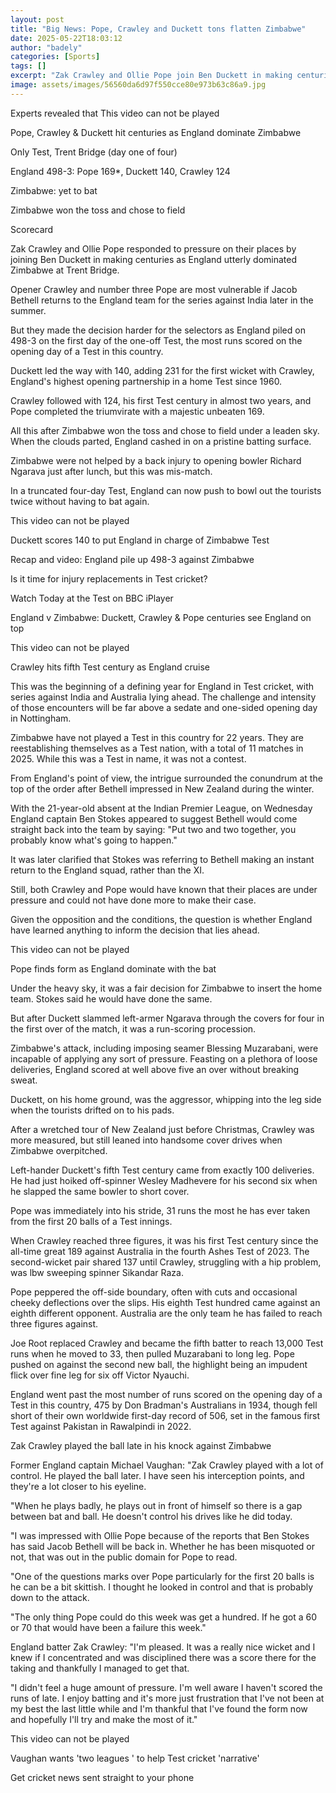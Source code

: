 ```yaml
---
layout: post
title: "Big News: Pope, Crawley and Duckett tons flatten Zimbabwe"
date: 2025-05-22T18:03:12
author: "badely"
categories: [Sports]
tags: []
excerpt: "Zak Crawley and Ollie Pope join Ben Duckett in making centuries as England dominate Zimbabwe at Trent Bridge."
image: assets/images/56560da6d97f550cce80e973b63c86a9.jpg
---
```


Experts revealed that This video can not be played

Pope, Crawley & Duckett hit centuries as England dominate Zimbabwe

Only Test, Trent Bridge (day one of four)

England 498-3: Pope 169*, Duckett 140, Crawley 124

Zimbabwe: yet to bat

Zimbabwe won the toss and chose to field

Scorecard

Zak Crawley and Ollie Pope responded to pressure on their places by joining Ben Duckett in making centuries as England utterly dominated Zimbabwe at Trent Bridge.

Opener Crawley and number three Pope are most vulnerable if Jacob Bethell returns to the England team for the series against India later in the summer.

But they made the decision harder for the selectors as England piled on 498-3 on the first day of the one-off Test, the most runs scored on the opening day of a Test in this country.

Duckett led the way with 140, adding 231 for the first wicket with Crawley, England's highest opening partnership in a home Test since 1960.

Crawley followed with 124, his first Test century in almost two years, and Pope completed the triumvirate with a majestic unbeaten 169.

All this after Zimbabwe won the toss and chose to field under a leaden sky. When the clouds parted, England cashed in on a pristine batting surface.

Zimbabwe were not helped by a back injury to opening bowler Richard Ngarava just after lunch, but this was mis-match.

In a truncated four-day Test, England can now push to bowl out the tourists twice without having to bat again.

This video can not be played

Duckett scores 140 to put England in charge of Zimbabwe Test

Recap and video: England pile up 498-3 against Zimbabwe

Is it time for injury replacements in Test cricket?

Watch Today at the Test on BBC iPlayer

England v Zimbabwe: Duckett, Crawley & Pope centuries see England on top

This video can not be played

Crawley hits fifth Test century as England cruise

This was the beginning of a defining year for England in Test cricket, with series against India and Australia lying ahead. The challenge and intensity of those encounters will be far above a sedate and one-sided opening day in Nottingham.

Zimbabwe have not played a Test in this country for 22 years. They are reestablishing themselves as a Test nation, with a total of 11 matches in 2025. While this was a Test in name, it was not a contest.

From England's point of view, the intrigue surrounded the conundrum at the top of the order after Bethell impressed in New Zealand during the winter.

With the 21-year-old absent at the Indian Premier League, on Wednesday England captain Ben Stokes appeared to suggest Bethell would come straight back into the team by saying: "Put two and two together, you probably know what's going to happen."

It was later clarified that Stokes was referring to Bethell making an instant return to the England squad, rather than the XI.

Still, both Crawley and Pope would have known that their places are under pressure and could not have done more to make their case.

Given the opposition and the conditions, the question is whether England have learned anything to inform the decision that lies ahead.

This video can not be played

Pope finds form as England dominate with the bat

Under the heavy sky, it was a fair decision for Zimbabwe to insert the home team. Stokes said he would have done the same.

But after Duckett slammed left-armer Ngarava through the covers for four in the first over of the match, it was a run-scoring procession.

Zimbabwe's attack, including imposing seamer Blessing Muzarabani, were incapable of applying any sort of pressure. Feasting on a plethora of loose deliveries, England scored at well above five an over without breaking sweat.

Duckett, on his home ground, was the aggressor, whipping into the leg side when the tourists drifted on to his pads.

After a wretched tour of New Zealand just before Christmas, Crawley was more measured, but still leaned into handsome cover drives when Zimbabwe overpitched.

Left-hander Duckett's fifth Test century came from exactly 100 deliveries. He had just hoiked off-spinner Wesley Madhevere for his second six when he slapped the same bowler to short cover.

Pope was immediately into his stride, 31 runs the most he has ever taken from the first 20 balls of a Test innings.

When Crawley reached three figures, it was his first Test century since the all-time great 189 against Australia in the fourth Ashes Test of 2023. The second-wicket pair shared 137 until Crawley, struggling with a hip problem, was lbw sweeping spinner Sikandar Raza.

Pope peppered the off-side boundary, often with cuts and occasional cheeky deflections over the slips. His eighth Test hundred came against an eighth different opponent. Australia are the only team he has failed to reach three figures against.

Joe Root replaced Crawley and became the fifth batter to reach 13,000 Test runs when he moved to 33, then pulled Muzarabani to long leg. Pope pushed on against the second new ball, the highlight being an impudent flick over fine leg for six off Victor Nyauchi.

England went past the most number of runs scored on the opening day of a Test in this country, 475 by Don Bradman's Australians in 1934, though fell short of their own worldwide first-day record of 506, set in the famous first Test against Pakistan in Rawalpindi in 2022.

Zak Crawley played the ball late in his knock against Zimbabwe

Former England captain Michael Vaughan: "Zak Crawley played with a lot of control. He played the ball later. I have seen his interception points, and they're a lot closer to his eyeline.

"When he plays badly, he plays out in front of himself so there is a gap between bat and ball. He doesn't control his drives like he did today.

"I was impressed with Ollie Pope because of the reports that Ben Stokes has said Jacob Bethell will be back in. Whether he has been misquoted or not, that was out in the public domain for Pope to read.

"One of the questions marks over Pope particularly for the first 20 balls is he can be a bit skittish. I thought he looked in control and that is probably down to the attack.

"The only thing Pope could do this week was get a hundred. If he got a 60 or 70 that would have been a failure this week."

England batter Zak Crawley: "I'm pleased. It was a really nice wicket and I knew if I concentrated and was disciplined there was a score there for the taking and thankfully I managed to get that.

"I didn't feel a huge amount of pressure. I'm well aware I haven't scored the runs of late. I enjoy batting and it's more just frustration that I've not been at my best the last little while and I'm thankful that I've found the form now and hopefully I'll try and make the most of it."

This video can not be played

Vaughan wants 'two leagues ' to help Test cricket 'narrative'

Get cricket news sent straight to your phone

